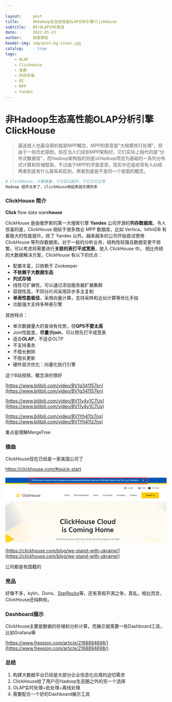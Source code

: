 ```yaml
---

layout:     post
title:      非Hadoop生态高性能OLAP分析引擎ClickHouse
subtitle:   BI+OLAP分析首选
date:       2022-05-23
author:     就是我啦
header-img: img/post-bg-ioses.jpg
catalog: 	  true
tags:
    - OLAP    
    - ClickHouse    
    - 宽表    
    - 列式存储
    - BI
    - MPP
    - Yandex
---
```


# 非Hadoop生态高性能OLAP分析引擎ClickHouse

> 最迷惑人也最没用的就是MPP概念，MPP的原意是“大规模并行处理”，但由于一些历史原因，现在当人们说到MPP架构时，它们实际上指代的是“分布式数据库”，而Hadoop架构指的则是以Hadoop项目为基础的一系列分布式计算和存储框架。不过由于MPP的字面意思，现实中还是经常有人纠结两者到底有什么联系和区别，两者到底是不是同一个层面的概念。

```sh
# ClickHouse，大数据量，十亿百亿起步，千亿万亿正常
Hadoop 组件太多了，ClickHouse用起来就方便的多
```

### ClickHouse 简介

**Click** flow data ware**house**

ClickHouse 是由俄罗斯的第一大搜索引擎 **Yandex** 公司开源的**列存数据库**。令人惊喜的是，ClickHouse 相较于很多商业 MPP 数据库，比如 Vertica，InfiniDB 有着极大的性能提升。除了 Yandex 以外，越来越多的公司开始尝试使用 ClickHouse 等列存数据库。对于一般的分析业务，结构性较强且数据变更不频繁，可以考虑将需要进行**关联的表打平成宽表**，放入 ClickHouse 中。
相比传统的大数据解决方案，ClickHouse 有以下的优点：

* 配置丰富，只依赖于 Zookeeper
* **不依赖于大数据生态**
* **列式存储**
* 线性可扩展性，可以通过添加服务器扩展集群
* 容错性高，不同分片间采用异步多主复制
* **单表性能极佳**，采用向量计算，支持采样和近似计算等优化手段
* 功能强大支持多种表引擎

其他特点：

* 单次数据量大的查询有优势，但**QPS不要太高**
* Join性能差，**尽量少join**，可以预先打平成宽表
* 适合**OLAP**，不适合OLTP
* 不支持事务
* 不擅长删除
* 不擅长更新
* 硬件层次优化：向量化执行引擎



这个B站视频，概念讲的很好

[https://www.bilibili.com/video/BV1g341157kn](https://www.bilibili.com/video/BV1g341157kn)

[https://www.bilibili.com/video/BV11y4y1C7Us](https://www.bilibili.com/video/BV11y4y1C7Us)

[https://www.bilibili.com/video/BV1Yh411z7os](https://www.bilibili.com/video/BV1Yh411z7os)

重点是理解MergeTree

### 插曲

ClickHouse现在已经是一家美国公司了

https://clickhouse.com/#quick-start

![image-20220523130940920](/img/images/image-20220523130940920.png)

[https://clickhouse.com/blog/we-stand-with-ukraine/](https://clickhouse.com/blog/we-stand-with-ukraine/)

公司都是有国籍的

### 竞品

好像不多，kylin、Doris、[StarRocks](https://blog.csdn.net/qq_20949471/article/details/124741703?utm_medium=distribute.pc_aggpage_search_result.none-task-blog-2~aggregatepage~first_rank_ecpm_v1~rank_v31_ecpm-4-124741703-null-null.pc_agg_new_rank&utm_term=doris%E5%BC%80%E6%BA%90%E4%BA%8B%E4%BB%B6+starrocks&spm=1000.2123.3001.4430)等，还有真假开源之争，真乱。相比而言，ClickHouse还纯粹些。

### Dashboard展示

ClickHouse主要是数据的存储和分析计算，而展示就需要一些Dashboard工具，比如Grafana等

[https://www.freesion.com/article/2168894698/](https://www.freesion.com/article/2168894698/)



### 总结

1. 构建大数据平台已经是大部分企业信息化应用的迫切需求
2. ClickHouse给了用户在Hadoop生态圈之外的另一个选择
3. OLAP实时处理+批处理+离线处理
4. 需要配合一个好的Dashboard展示工具



